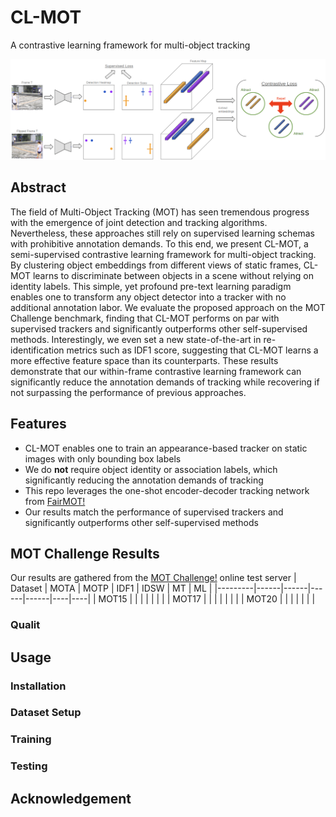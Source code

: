 # CL-MOT
A contrastive learning framework for multi-object tracking

![Alt text](assets/training_cycle.png?raw=true "Title")

## Abstract
The field of Multi-Object Tracking (MOT) has seen tremendous progress with the emergence of joint detection and tracking algorithms. Nevertheless, these approaches still rely on supervised learning schemas with prohibitive annotation demands. To this end, we present CL-MOT, a semi-supervised contrastive learning framework for multi-object tracking. By clustering object embeddings from different views of static frames, CL-MOT learns to discriminate between objects in a scene without relying on identity labels. This simple, yet profound pre-text learning paradigm enables one to transform any object detector into a tracker with no additional annotation labor. We evaluate the proposed approach on the MOT Challenge benchmark, finding that CL-MOT performs on par with supervised trackers and significantly outperforms other self-supervised methods. Interestingly, we even set a new state-of-the-art in re-identification metrics such as IDF1 score, suggesting that CL-MOT learns a more effective feature space than its counterparts. These results demonstrate that our within-frame contrastive learning framework can significantly reduce the annotation demands of tracking while recovering if not surpassing the performance of previous approaches.

## Features
- CL-MOT enables one to train an appearance-based tracker on static images with only bounding box labels
- We do **not** require object identity or association labels, which significantly reducing the annotation demands of tracking
- This repo leverages the one-shot encoder-decoder tracking network from [FairMOT!](https://github.com/ifzhang/FairMOT)
- Our results match the performance of supervised trackers and significantly outperforms other self-supervised methods

## MOT Challenge Results 
Our results are gathered from the  [MOT Challenge!](https://motchallenge.net/) online test server 
| Dataset | MOTA | MOTP | IDF1 | IDSW | MT | ML |
|---------|------|------|------|------|----|----|
| MOT15   |      |      |      |      |    |    |
| MOT17   |      |      |      |      |    |    |
| MOT20   |      |      |      |      |    |    |

### Qualit


## Usage

### Installation

### Dataset Setup

### Training

### Testing

## Acknowledgement

